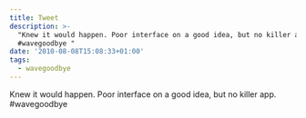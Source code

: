 ```yaml
---
title: Tweet
description: >-
  "Knew it would happen. Poor interface on a good idea, but no killer app.
  #wavegoodbye "
date: '2010-08-08T15:08:33+01:00'
tags:
  - wavegoodbye
---
```

Knew it would happen. Poor interface on a good idea, but no killer app. #wavegoodbye 
